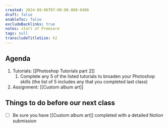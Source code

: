 ```yaml
---
created: 2024-09-06T07:00:00.000-0400
draft: false
enableToc: false
excludeBacklinks: true
notes: start of Premiere
tags: null
transcludeTitleSize: h2
---
```


## Agenda
1. Tutorials: [[Photoshop Tutorials part 2]]
	1. Complete any 5 of the listed tutorials to broaden your Photoshop skills (the list of 5 includes any that you completed last class)
2. Assignment: [[Custom album art]]

## Things to do before our next class
- [ ] Be sure you have [[Custom album art]] completed with a detailed Notion submission